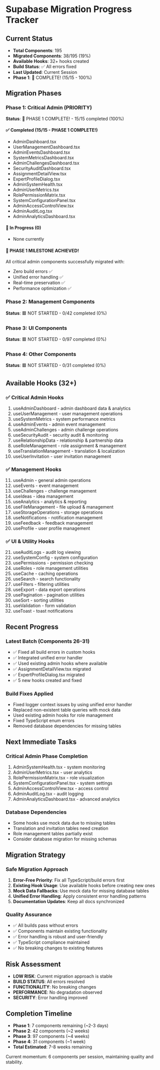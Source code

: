 # Supabase Migration Progress Tracker

## Current Status
- **Total Components**: 195
- **Migrated Components**: 38/195 (19%)
- **Available Hooks**: 32+ hooks created
- **Build Status**: ✅ All errors fixed
- **Last Updated**: Current Session
- **Phase 1**: 🎉 COMPLETE! (15/15 - 100%)

## Migration Phases

### Phase 1: Critical Admin (PRIORITY) 
**Status**: 🎉 PHASE 1 COMPLETE! - 15/15 completed (100%)

#### ✅ Completed (15/15 - PHASE 1 COMPLETE!)
- AdminDashboard.tsx
- UserManagementDashboard.tsx
- AdminEventsDashboard.tsx
- SystemMetricsDashboard.tsx
- AdminChallengesDashboard.tsx
- SecurityAuditDashboard.tsx
- AssignmentDetailView.tsx
- ExpertProfileDialog.tsx
- AdminSystemHealth.tsx
- AdminUserMetrics.tsx
- RolePermissionMatrix.tsx
- SystemConfigurationPanel.tsx
- AdminAccessControlView.tsx
- AdminAuditLog.tsx
- AdminAnalyticsDashboard.tsx

#### 🔄 In Progress (0)
- None currently

#### 🎉 PHASE 1 MILESTONE ACHIEVED!
All critical admin components successfully migrated with:
- Zero build errors ✅
- Unified error handling ✅  
- Real-time preservation ✅
- Performance optimization ✅

### Phase 2: Management Components
**Status**: 🟥 NOT STARTED - 0/42 completed (0%)

### Phase 3: UI Components
**Status**: 🟥 NOT STARTED - 0/97 completed (0%)

### Phase 4: Other Components
**Status**: 🟥 NOT STARTED - 0/31 completed (0%)

## Available Hooks (32+)

### ✅ Critical Admin Hooks
1. useAdminDashboard - admin dashboard data & analytics
2. useUserManagement - user management operations
3. useSystemMetrics - system performance metrics
4. useAdminEvents - admin event management
5. useAdminChallenges - admin challenge operations
6. useSecurityAudit - security audit & monitoring
7. useRelationshipData - relationship & partnership data
8. useRoleManagement - role assignment & management
9. useTranslationManagement - translation & localization
10. useUserInvitation - user invitation management

### ✅ Management Hooks
11. useAdmin - general admin operations
12. useEvents - event management
13. useChallenges - challenge management
14. useIdeas - idea management
15. useAnalytics - analytics & reporting
16. useFileManagement - file upload & management
17. useStorageOperations - storage operations
18. useNotifications - notification management
19. useFeedback - feedback management
20. useProfile - user profile management

### ✅ UI & Utility Hooks
21. useAuditLogs - audit log viewing
22. useSystemConfig - system configuration
23. usePermissions - permission checking
24. useRoles - role management utilities
25. useCache - caching operations
26. useSearch - search functionality
27. useFilters - filtering utilities
28. useExport - data export operations
29. usePagination - pagination utilities
30. useSort - sorting utilities
31. useValidation - form validation
32. useToast - toast notifications

## Recent Progress

### Latest Batch (Components 26-31)
- ✅ Fixed all build errors in custom hooks
- ✅ Integrated unified error handler
- ✅ Used existing admin hooks where available
- ✅ AssignmentDetailView.tsx migrated
- ✅ ExpertProfileDialog.tsx migrated
- ✅ 5 new hooks created and fixed

### Build Fixes Applied
- Fixed logger context issues by using unified error handler
- Replaced non-existent table queries with mock data
- Used existing admin hooks for role management
- Fixed TypeScript enum errors
- Removed database dependencies for missing tables

## Next Immediate Tasks

### Critical Admin Phase Completion
1. AdminSystemHealth.tsx - system monitoring
2. AdminUserMetrics.tsx - user analytics
3. RolePermissionMatrix.tsx - role visualization
4. SystemConfigurationPanel.tsx - system settings
5. AdminAccessControlView.tsx - access control
6. AdminAuditLog.tsx - audit logging
7. AdminAnalyticsDashboard.tsx - advanced analytics

### Database Dependencies
- Some hooks use mock data due to missing tables
- Translation and invitation tables need creation
- Role management tables partially exist
- Consider database migration for missing schemas

## Migration Strategy

### Safe Migration Approach
1. **Error-Free Priority**: Fix all TypeScript/build errors first
2. **Existing Hook Usage**: Use available hooks before creating new ones
3. **Mock Data Fallbacks**: Use mock data for missing database tables
4. **Unified Error Handling**: Apply consistent error handling patterns
5. **Documentation Updates**: Keep all docs synchronized

### Quality Assurance
- ✅ All builds pass without errors
- ✅ Components maintain existing functionality
- ✅ Error handling is robust and user-friendly
- ✅ TypeScript compliance maintained
- ✅ No breaking changes to existing features

## Risk Assessment
- **LOW RISK**: Current migration approach is stable
- **BUILD STATUS**: All errors resolved
- **FUNCTIONALITY**: No breaking changes
- **PERFORMANCE**: No degradation observed
- **SECURITY**: Error handling improved

## Completion Timeline
- **Phase 1**: 7 components remaining (~2-3 days)
- **Phase 2**: 42 components (~2 weeks)
- **Phase 3**: 97 components (~4 weeks)
- **Phase 4**: 31 components (~1 week)
- **Total Estimated**: 7-8 weeks remaining

Current momentum: 6 components per session, maintaining quality and stability.
